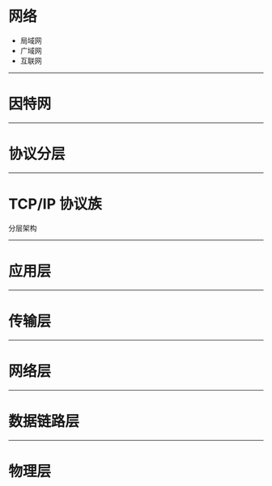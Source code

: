 # 网络

- 局域网
- 广域网
- 互联网

---

# 因特网

---

# 协议分层

---

# TCP/IP 协议族
分层架构

---

# 应用层

---
# 传输层

---
# 网络层

---
# 数据链路层

---
# 物理层
